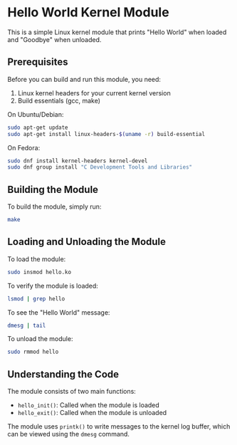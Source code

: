 # Hello World Kernel Module

This is a simple Linux kernel module that prints "Hello World" when loaded and "Goodbye" when unloaded.

## Prerequisites

Before you can build and run this module, you need:

1. Linux kernel headers for your current kernel version
2. Build essentials (gcc, make)

On Ubuntu/Debian:
```bash
sudo apt-get update
sudo apt-get install linux-headers-$(uname -r) build-essential
```

On Fedora:
```bash
sudo dnf install kernel-headers kernel-devel
sudo dnf group install "C Development Tools and Libraries"
```

## Building the Module

To build the module, simply run:
```bash
make
```

## Loading and Unloading the Module

To load the module:
```bash
sudo insmod hello.ko
```

To verify the module is loaded:
```bash
lsmod | grep hello
```

To see the "Hello World" message:
```bash
dmesg | tail
```

To unload the module:
```bash
sudo rmmod hello
```

## Understanding the Code

The module consists of two main functions:
- `hello_init()`: Called when the module is loaded
- `hello_exit()`: Called when the module is unloaded

The module uses `printk()` to write messages to the kernel log buffer, which can be viewed using the `dmesg` command. 